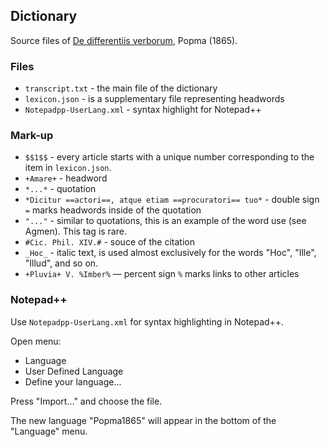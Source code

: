 ## Dictionary

Source files of [De differentiis verborum](https://latin-dict.github.io/dictionaries/Popma1865.html), Popma (1865).

### Files

* `transcript.txt` - the main file of the dictionary
* `lexicon.json` - is a supplementary file representing headwords
* `Notepadpp-UserLang.xml` - syntax highlight for Notepad++


### Mark-up

* `$$1$$` - every article starts with a unique number corresponding to the item in `lexicon.json`.
* `+Amare+` - headword
* `*...*` - quotation
* `*Dicitur ==actori==, atque etiam ==procuratori== tuo*` - double sign `=` marks headwords inside of the quotation
* `"..."` - similar to quotations, this is an example of the word use (see Agmen). This tag is rare.
* `#Cic. Phil. XIV.#` - souce of the citation
* `_Hoc_` - italic text, is used almost exclusively for the words "Hoc", "Ille", "Illud", and so on.
* `+Pluvia+ V. %Imber%` — percent sign `%` marks links to other articles


### Notepad++

Use `Notepadpp-UserLang.xml` for syntax highlighting in Notepad++.

Open menu:

- Language
- User Defined Language
- Define your language...

Press "Import..." and choose the file.

The new language "Popma1865" will appear in the bottom of the "Language" menu.
